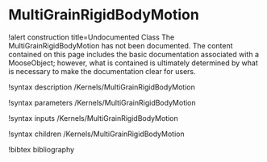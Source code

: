 <!-- MOOSE Documentation Stub: Remove this when content is added. -->

# MultiGrainRigidBodyMotion

!alert construction title=Undocumented Class
The MultiGrainRigidBodyMotion has not been documented. The content contained on this page
includes the basic documentation associated with a MooseObject; however, what is contained is
ultimately determined by what is necessary to make the documentation clear for users.

!syntax description /Kernels/MultiGrainRigidBodyMotion

!syntax parameters /Kernels/MultiGrainRigidBodyMotion

!syntax inputs /Kernels/MultiGrainRigidBodyMotion

!syntax children /Kernels/MultiGrainRigidBodyMotion

!bibtex bibliography
